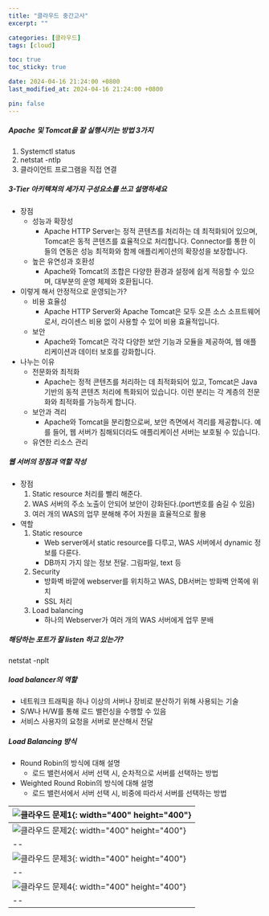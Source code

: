 ```yaml
---
title: "클라우드 중간고사"
excerpt: ""

categories: [클라우드]
tags: [cloud]

toc: true
toc_sticky: true

date: 2024-04-16 21:24:00 +0800
last_modified_at: 2024-04-16 21:24:00 +0800

pin: false
---
```

##### Apache 및 Tomcat을 잘 실행시키는 방법 3가지
1. Systemctl status
2. netstat -ntlp
3. 클라이언트 프로그램을 직접 연결
##### 3-Tier 아키텍쳐의 세가지 구성요소를 쓰고 설명하세요
- 장점
    - 성능과 확장성
        - Apache HTTP Server는 정적 콘텐츠를 처리하는 데 최적화되어 있으며, Tomcat은 동적 콘텐츠를 효율적으로 처리합니다. Connector를 통한 이들의 연동은 성능 최적화와 함께 애플리케이션의 확장성을 보장합니다.
    - 높은 유연성과 호환성
        - Apache와 Tomcat의 조합은 다양한 환경과 설정에 쉽게 적응할 수 있으며, 대부분의 운영 체제와 호환됩니다.
- 이렇게 해서 안정적으로 운영되는가?
    - 비용 효율성
        - Apache HTTP Server와 Apache Tomcat은 모두 오픈 소스 소프트웨어로서, 라이센스 비용 없이 사용할 수 있어 비용 효율적입니다.
    - 보안
        - Apache와 Tomcat은 각각 다양한 보안 기능과 모듈을 제공하여, 웹 애플리케이션과 데이터 보호를 강화합니다.
- 나누는 이유
    - 전문화와 최적화
        - Apache는 정적 콘텐츠를 처리하는 데 최적화되어 있고, Tomcat은 Java 기반의 동적 콘텐츠 처리에 특화되어 있습니다. 이런 분리는 각 계층의 전문화와 최적화를 가능하게 합니다.
    - 보안과 격리
        -  Apache와 Tomcat을 분리함으로써, 보안 측면에서 격리를 제공합니다. 예를 들어, 웹 서버가 침해되더라도 애플리케이션 서버는 보호될 수 있습니다.
    - 유연한 리소스 관리
##### 웹 서버의 장점과 역할 작성
- 장점
    1. Static resource 처리를 빨리 해준다.
    2. WAS 서버의 주소 노출이 안되어 보안이 강화된다.(port번호를 숨길 수 있음)
    3. 여러 개의 WAS의 업무 분해해 주어 자원을 효율적으로 활용
- 역할
    1. Static resource
        - Web server에서 static resource를 다루고, WAS 서버에서 dynamic 정보를 다룬다.
        - DB까지 가지 않는 정보 전달. 그림파일, text 등
    2. Security
        - 방화벽 바깥에 webserver를 위치하고 WAS, DB서버는 방화벽 안쪽에 위치
        - SSL 처리
    3. Load balancing
        - 하나의 Webserver가 여러 개의 WAS 서버에게 업무 분배
##### 해당하는 포트가 잘 listen 하고 있는가?
netstat -nplt
##### load balancer의 역할
- 네트워크 트래픽을 하나 이상의 서버나 장비로 분산하기 위해 사용되는 기술
- S/W나 H/W를 통해 로드 밸런싱을 수행할 수 있음
- 서비스 사용자의 요청을 서버로 분산해서 전달
##### Load Balancing 방식
- Round Robin의 방식에 대해 설명
    - 로드 밸런서에서 서버 선택 시, 순차적으로 서버를 선택하는 방법
- Weighted Round Robin의 방식에 대해 설명
    - 로드 밸런서에서 서버 선택 시, 비중에 따라서 서버를 선택하는 방법

|![클라우드 문제1](../assets/img/kakao/클라우드-중간고사-1.jpg){: width="400" height="400"}
|--|
|![클라우드 문제2](../assets/img/kakao/클라우드-중간고사-2.jpg){: width="400" height="400"}
|--|
|![클라우드 문제3](../assets/img/kakao/클라우드-중간고사-3.jpg){: width="400" height="400"}
|--|
|![클라우드 문제4](../assets/img/kakao/클라우드-중간고사-4.jpg){: width="400" height="400"}
|--|